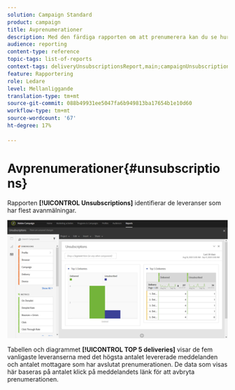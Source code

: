 ```yaml
---
solution: Campaign Standard
product: campaign
title: Avprenumerationer
description: Med den färdiga rapporten om att prenumerera kan du se hur många gånger kunderna avbeställer prenumerationen på dina leveranser.
audience: reporting
content-type: reference
topic-tags: list-of-reports
context-tags: deliveryUnsubscriptionsReport,main;campaignUnsubscriptionsReport,main;programUnsubscriptionsReport,main
feature: Rapportering
role: Ledare
level: Mellanliggande
translation-type: tm+mt
source-git-commit: 088b49931ee5047fa6b949813ba17654b1e10d60
workflow-type: tm+mt
source-wordcount: '67'
ht-degree: 17%

---
```



# Avprenumerationer{#unsubscriptions}

Rapporten **[!UICONTROL Unsubscriptions]** identifierar de leveranser som har flest avanmälningar.

![](assets/delivery_reports_unsub.png)

Tabellen och diagrammet **[!UICONTROL TOP 5 deliveries]** visar de fem vanligaste leveranserna med det högsta antalet levererade meddelanden och antalet mottagare som har avslutat prenumerationen. De data som visas här baseras på antalet klick på meddelandets länk för att avbryta prenumerationen.
